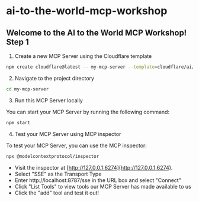 # ai-to-the-world-mcp-workshop

## Welcome to the AI to the World MCP Workshop! Step 1

1) Create a new MCP Server using the Cloudflare template

```bash
npm create cloudflare@latest -- my-mcp-server --template=cloudflare/ai/demos/remote-mcp-authless
```

2) Navigate to the project directory

```bash
cd my-mcp-server
```

3) Run this MCP Server locally

You can start your MCP Server by running the following command:
```bash
npm start
```

4) Test your MCP Server using MCP inspector

To test your MCP Server, you can use the MCP inspector:
```bash
npx @modelcontextprotocol/inspector
```

* Visit the inspector at [http://127.0.0.1:6274](http://127.0.0.1:6274).
* Select "SSE" as the Transport Type
* Enter http://localhost:8787/sse in the URL box and select "Connect"
* Click "List Tools" to view tools our MCP Server has made available to us
* Click the "add" tool and test it out!
